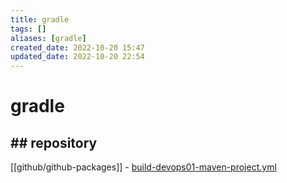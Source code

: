 ```yaml
---
title: gradle
tags: []
aliases: [gradle]
created_date: 2022-10-20 15:47
updated_date: 2022-10-20 22:54
---
```


# gradle

## ## repository

[[github/github-packages]]  -  [build-devops01-maven-project.yml](https://raw.githubusercontent.com/yudady/spring-getting-started-guides/main/.github/workflows/build-devops01-maven-project.yml)
